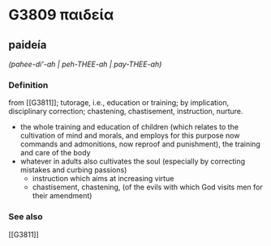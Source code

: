 # G3809 παιδεία

## paideía

_(pahee-di'-ah | peh-THEE-ah | pay-THEE-ah)_

### Definition

from [[G3811]]; tutorage, i.e., education or training; by implication, disciplinary correction; chastening, chastisement, instruction, nurture.

- the whole training and education of children (which relates to the cultivation of mind and morals, and employs for this purpose now commands and admonitions, now reproof and punishment), the training and care of the body
- whatever in adults also cultivates the soul (especially by correcting mistakes and curbing passions)
  - instruction which aims at increasing virtue
  - chastisement, chastening, (of the evils with which God visits men for their amendment)

### See also

[[G3811]]

